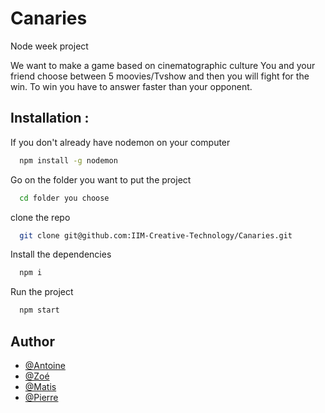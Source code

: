 
# Canaries

Node week project

We want to make a game based on cinematographic culture 
You and your friend choose between 5 moovies/Tvshow and then you will fight for the win.
To win you have to answer faster than your opponent.


## Installation :

If you don't already have nodemon on your computer 
```bash
  npm install -g nodemon
```
Go on the folder you want to put the project
```bash
  cd folder you choose
```
clone the repo
```bash
  git clone git@github.com:IIM-Creative-Technology/Canaries.git
```
Install the dependencies
```bash
  npm i
```
Run the project
```bash
  npm start
```



## Author

- [@Antoine](https://github.com/AntoineBendafiSchulmann)
- [@Zoé](https://github.com/Zoemchl)
- [@Matis](https://github.com/matdn)
- [@Pierre](https://github.com/Pierrooooo)

